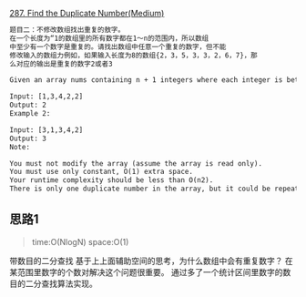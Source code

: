 [287. Find the Duplicate Number(Medium)](https://leetcode.com/problems/find-the-duplicate-number/)

```html
题目二：不修改数组找出重复的敖字。
在一个长度为“1的数组里的所有数字都在1～n的范围内，所以数组
中至少有一个数字是重复的。请找出数组中任意一个重复的数字，但不能
修改输入的数组力例如，如果输入长度为8的数组{2，3，5，3，3，2，6，7}，那
么对应的输出是重复的数字2或者3
```


```html
Given an array nums containing n + 1 integers where each integer is between 1 and n (inclusive), prove that at least one duplicate number must exist. Assume that there is only one duplicate number, find the duplicate one.

Input: [1,3,4,2,2]
Output: 2
Example 2:

Input: [3,1,3,4,2]
Output: 3
Note:

You must not modify the array (assume the array is read only).
You must use only constant, O(1) extra space.
Your runtime complexity should be less than O(n2).
There is only one duplicate number in the array, but it could be repeated more than once.
```

## 思路1
> time:O(NlogN) space:O(1)

带数目的二分查找
基于上上面辅助空间的思考，为什么数组中会有重复数字？
在某范围里数字的个数对解决这个问题很重要。
通过多了一个统计区间里数字的数目的二分查找算法实现。
